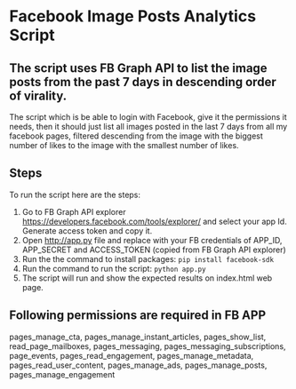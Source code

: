 # Facebook Image Posts Analytics Script
## The script uses FB Graph API to list the image posts from the past 7 days in descending order of virality.
The script which is be able to login with Facebook, give it the permissions it needs, then it should just list all images posted in the last 7 days from all my facebook pages, filtered descending from the image with the biggest number of likes to the image with the smallest number of likes.

## Steps

To run the script here are the steps:
1. Go to FB Graph API explorer https://developers.facebook.com/tools/explorer/ and select your app Id. Generate access token and copy it.
2. Open http://app.py file and replace with your FB credentials of APP_ID, APP_SECRET and ACCESS_TOKEN (copied from FB Graph API explorer)
3. Run the the command to install packages: 
   `pip install facebook-sdk`
4. Run the command to run the script:
  `python app.py`
5. The script will run and show the expected results on index.html web page.

## Following permissions are required in FB APP

pages_manage_cta, 
pages_manage_instant_articles, 
pages_show_list,
read_page_mailboxes,
pages_messaging,
pages_messaging_subscriptions,
page_events,
pages_read_engagement,
pages_manage_metadata,
pages_read_user_content,
pages_manage_ads,
pages_manage_posts,
pages_manage_engagement
